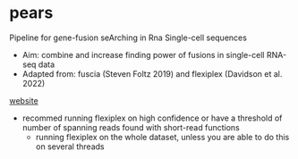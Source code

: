 # pears
Pipeline for g*e*ne-fusion seArching in Rna Single-cell sequences 
- Aim: combine and increase finding power of fusions in single-cell RNA-seq data
- Adapted from: fuscia (Steven Foltz 2019) and flexiplex (Davidson et al. 2022)

[website](https://davidsongroup.github.io/pears/)

- recommed running flexiplex on high confidence or have a threshold of number of spanning reads found with short-read functions
  - running flexiplex on the whole dataset, unless you are able to do this on several threads
